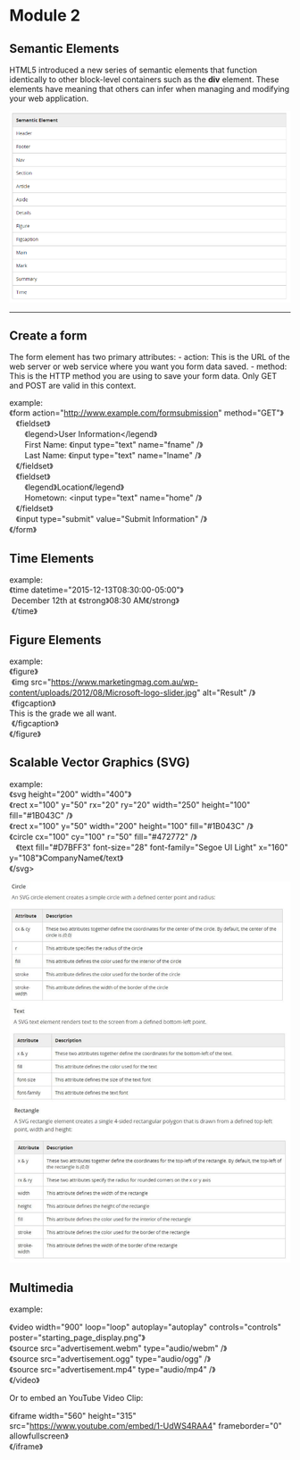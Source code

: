 # Module 2

## Semantic Elements

HTML5 introduced a new series of semantic elements that function identically to other block-level containers such as the **div** element. These elements have meaning that others can infer when managing and modifying your web application.

![alt text](https://github.com/yang0339/HTML-LearningMaterial/blob/master/semantic%20elements.PNG)

<hr/>

## Create a form

The form element has two primary attributes: - action: This is the URL of the web server or web service where you want you form data saved. - method: This is the HTTP method you are using to save your form data. Only GET and POST are valid in this context.

example:<br/>
《form action="http://www.example.com/formsubmission" method="GET"》<br/>
    《fieldset》<br/>
        《legend>User Information</legend》<br/>
        First Name: 《input type="text" name="fname" /》<br/>
        Last Name: 《input type="text" name="lname" /》<br/>
    《/fieldset》 <br/>
    《fieldset》<br/>
        《legend》Location《/legend》<br/>
        Hometown: <input type="text" name="home" /》<br/>
    《/fieldset》<br/>
    《input type="submit" value="Submit Information" /》<br/>
《/form》<br/>

## Time Elements

example:<br/>
《time datetime="2015-12-13T08:30:00-05:00"》<br/>
  December 12th at 《strong》08:30 AM《/strong》<br/>
  《/time》<br/>

## Figure Elements

example:<br/>
《figure》<br/>
  《img src="https://www.marketingmag.com.au/wp-content/uploads/2012/08/Microsoft-logo-slider.jpg" alt="Result" /》<br/>
  《figcaption》<br/>
    This is the grade we all want.<br/>
  《/figcaption》<br/>
《/figure》<br/>


## Scalable Vector Graphics (SVG)

example:<br/>
《svg height="200" width="400"》<br/>
    《rect x="100" y="50" rx="20" ry="20" width="250" height="100" fill="#1B043C" /》<br/>
    《rect x="100" y="50" width="200" height="100" fill="#1B043C" /》<br/>
    《circle cx="100" cy="100" r="50" fill="#472772" /》<br/>
    《text fill="#D7BFF3" font-size="28" font-family="Segoe UI Light" x="160" y="108"》CompanyName《/text》<br/>
《/svg>

![alt text](https://github.com/yang0339/HTML-LearningMaterial/blob/master/SVG%20syntax.jpg)


## Multimedia

example:<br/>

《video width="900" loop="loop" autoplay="autoplay" controls="controls" poster="starting_page_display.png"》<br/>
    《source src="advertisement.webm" type="audio/webm" /》<br/>
    《source src="advertisement.ogg" type="audio/ogg" /》<br/>
    《source src="advertisement.mp4" type="audio/mp4" /》<br/>
《/video》<br/>

Or to embed an YouTube Video Clip:<br/>

《iframe width="560" height="315" <br/>
  src="https://www.youtube.com/embed/1-UdWS4RAA4" frameborder="0" allowfullscreen》<br/>
《/iframe》<br/>
